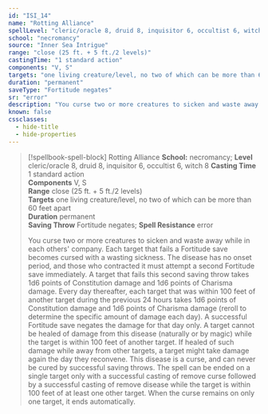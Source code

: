 ```yaml
---
id: "ISI_14"
name: "Rotting Alliance"
spellLevel: "cleric/oracle 8, druid 8, inquisitor 6, occultist 6, witch 8"
school: "necromancy"
source: "Inner Sea Intrigue"
range: "close (25 ft. + 5 ft./2 levels)"
castingTime: "1 standard action"
components: "V, S"
targets: "one living creature/level, no two of which can be more than 60 feet apart"
duration: "permanent"
saveType: "Fortitude negates"
sr: "error"
description: "You curse two or more creatures to sicken and waste away while in each others' company. Each target that fails a Fortitude save becomes cursed with a wasting sickness. The disease has no onset period, and those who contracted it must attempt a second Fortitude save immediately. A target that fails this second saving throw takes 1d6 points of Constitution damage and 1d6 points of Charisma damage. Every day thereafter, each target that was within 100 feet of another target during the previous 24 hours takes 1d6 points of Constitution damage and 1d6 points of Charisma damage (reroll to determine the specific amount of damage each day). A successful Fortitude save negates the damage for that day only.  A target cannot be healed of damage from this disease (naturally or by magic) while the target is within 100 feet of another target. If healed of such damage while away from other targets, a target might take damage again the day they reconvene. This disease is a curse, and can never be cured by successful saving throws. The spell can be ended on a single target only with a successful casting of remove curse followed by a successful casting of remove disease while the target is within 100 feet of at least one other target. When the curse remains on only one target, it ends automatically."
known: false
cssclasses:
  - hide-title
  - hide-properties
---
```


> [!spellbook-spell-block] Rotting Alliance
> **School:** necromancy; **Level** cleric/oracle 8, druid 8, inquisitor 6, occultist 6, witch 8
> **Casting Time** 1 standard action  
> **Components** V, S  
> **Range** close (25 ft. + 5 ft./2 levels)  
> **Targets** one living creature/level, no two of which can be more than 60 feet apart  
> **Duration** permanent  
> **Saving Throw** Fortitude negates; **Spell Resistance** error
> 
> You curse two or more creatures to sicken and waste away while in each others' company. Each target that fails a Fortitude save becomes cursed with a wasting sickness. The disease has no onset period, and those who contracted it must attempt a second Fortitude save immediately. A target that fails this second saving throw takes 1d6 points of Constitution damage and 1d6 points of Charisma damage. Every day thereafter, each target that was within 100 feet of another target during the previous 24 hours takes 1d6 points of Constitution damage and 1d6 points of Charisma damage (reroll to determine the specific amount of damage each day). A successful Fortitude save negates the damage for that day only.  A target cannot be healed of damage from this disease (naturally or by magic) while the target is within 100 feet of another target. If healed of such damage while away from other targets, a target might take damage again the day they reconvene. This disease is a curse, and can never be cured by successful saving throws. The spell can be ended on a single target only with a successful casting of remove curse followed by a successful casting of remove disease while the target is within 100 feet of at least one other target. When the curse remains on only one target, it ends automatically.